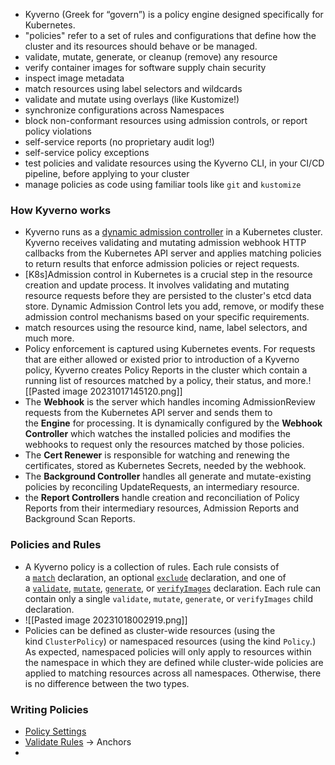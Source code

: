 - Kyverno (Greek for “govern”) is a policy engine designed specifically for Kubernetes.
- "policies" refer to a set of rules and configurations that define how the cluster and its resources should behave or be managed.
- validate, mutate, generate, or cleanup (remove) any resource
- verify container images for software supply chain security
- inspect image metadata
- match resources using label selectors and wildcards
- validate and mutate using overlays (like Kustomize!)
- synchronize configurations across Namespaces
- block non-conformant resources using admission controls, or report policy violations
- self-service reports (no proprietary audit log!)
- self-service policy exceptions
- test policies and validate resources using the Kyverno CLI, in your CI/CD pipeline, before applying to your cluster
- manage policies as code using familiar tools like `git` and `kustomize`

### How Kyverno works
- Kyverno runs as a [dynamic admission controller](https://kubernetes.io/docs/reference/access-authn-authz/extensible-admission-controllers/) in a Kubernetes cluster. Kyverno receives validating and mutating admission webhook HTTP callbacks from the Kubernetes API server and applies matching policies to return results that enforce admission policies or reject requests.
- [K8s]Admission control in Kubernetes is a crucial step in the resource creation and update process. It involves validating and mutating resource requests before they are persisted to the cluster's etcd data store. Dynamic Admission Control lets you add, remove, or modify these admission control mechanisms based on your specific requirements.
- match resources using the resource kind, name, label selectors, and much more.
- Policy enforcement is captured using Kubernetes events. For requests that are either allowed or existed prior to introduction of a Kyverno policy, Kyverno creates Policy Reports in the cluster which contain a running list of resources matched by a policy, their status, and more.![[Pasted image 20231017145120.png]]
- The **Webhook** is the server which handles incoming AdmissionReview requests from the Kubernetes API server and sends them to the **Engine** for processing. It is dynamically configured by the **Webhook Controller** which watches the installed policies and modifies the webhooks to request only the resources matched by those policies.
- The **Cert Renewer** is responsible for watching and renewing the certificates, stored as Kubernetes Secrets, needed by the webhook. 
- The **Background Controller** handles all generate and mutate-existing policies by reconciling UpdateRequests, an intermediary resource.  
- the **Report Controllers** handle creation and reconciliation of Policy Reports from their intermediary resources, Admission Reports and Background Scan Reports.

### Policies and Rules
- A Kyverno policy is a collection of rules. Each rule consists of a [`match`](https://kyverno.io/docs/writing-policies/match-exclude/) declaration, an optional [`exclude`](https://kyverno.io/docs/writing-policies/match-exclude/) declaration, and one of a [`validate`](https://kyverno.io/docs/writing-policies/validate/), [`mutate`](https://kyverno.io/docs/writing-policies/mutate/), [`generate`](https://kyverno.io/docs/writing-policies/generate), or [`verifyImages`](https://kyverno.io/docs/writing-policies/verify-images) declaration. Each rule can contain only a single `validate`, `mutate`, `generate`, or `verifyImages` child declaration.
- ![[Pasted image 20231018002919.png]]
- Policies can be defined as cluster-wide resources (using the kind `ClusterPolicy`) or namespaced resources (using the kind `Policy`.) As expected, namespaced policies will only apply to resources within the namespace in which they are defined while cluster-wide policies are applied to matching resources across all namespaces. Otherwise, there is no difference between the two types.

### Writing Policies

- [Policy Settings](https://kyverno.io/docs/writing-policies/policy-settings/)
- [Validate Rules](https://kyverno.io/docs/writing-policies/validate/) -> Anchors
- 
